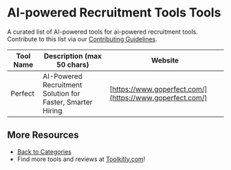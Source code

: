 # AI-powered Recruitment Tools Tools

A curated list of AI-powered tools for ai-powered recruitment tools. Contribute to this list via our [Contributing Guidelines](https://github.com/ToolkitlyAI/awesome-ai-tools/blob/master/CONTRIBUTING.md).

| Tool Name | Description (max 50 chars) | Website |
|-----------|----------------------------|---------|
| Perfect | AI-Powered Recruitment Solution for Faster, Smarter Hiring | [https://www.goperfect.com/](https://www.goperfect.com/) |

## More Resources
- [Back to Categories](https://github.com/ToolkitlyAI/awesome-ai-tools/blob/master/README.md)
- Find more tools and reviews at [Toolkitly.com](https://toolkitly.com)!
